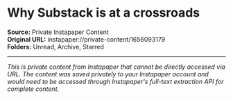 # Why Substack is at a crossroads

**Source:** Private Instapaper Content  
**Original URL:** instapaper://private-content/1656093179  
**Folders:** Unread, Archive, Starred  

---

*This is private content from Instapaper that cannot be directly accessed via URL. The content was saved privately to your Instapaper account and would need to be accessed through Instapaper's full-text extraction API for complete content.*